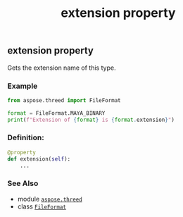 ﻿---
title: extension property
second_title: Aspose.3D for Python via .NET API References
description: 
type: docs
weight: 600
url: /python-net/aspose.threed/fileformat/extension/
is_root: false
---

## extension property


Gets the extension name of this type.

### Example 


```python
from aspose.threed import FileFormat

format = FileFormat.MAYA_BINARY
print(f"Extension of {format} is {format.extension}")

```
### Definition:
```python
@property
def extension(self):
    ...
```

### See Also
* module [`aspose.threed`](../../)
* class [`FileFormat`](/3d/python-net/aspose.threed/fileformat)
